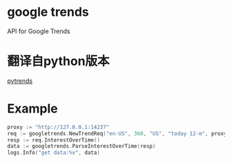 # google trends
API for Google Trends

# 翻译自python版本
[pytrends](github.com/GeneralMills/pytrends)

# Example
```go
proxy := "http://127.0.0.1:14237"
req := googletrends.NewTrendReq("en-US", 360, "US", "today 12-m", proxy, []string{"world"})
resp := req.InterestOverTime()
data := googletrends.ParseInterestOverTime(resp)
logs.Info("get data:%v", data)
```
